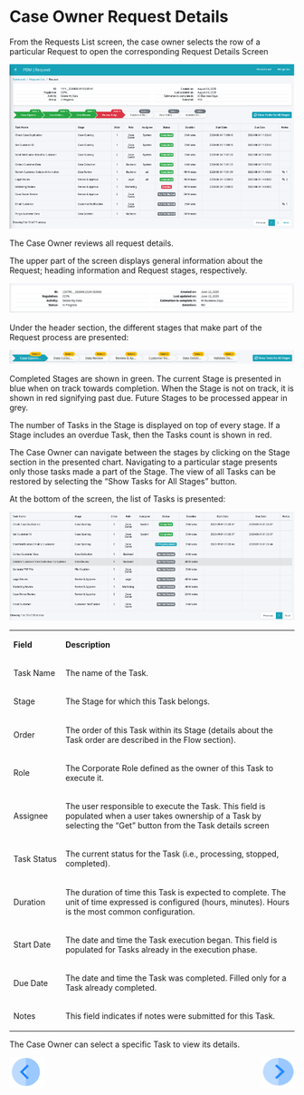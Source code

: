 # Case Owner Request Details

From the Requests List screen, the case owner selects the row of a particular Request to open the corresponding Request Details Screen

 ![image](/articles/DPM/images/Figure_48_Case_Owner_Request_Details.png)

The Case Owner reviews all request details. 

The upper part of the screen displays general information about the Request; heading information and Request stages, respectively.

 ![image](/articles/DPM/images/Figure_48_a_Case_owner_Request_details_header.png)

Under the header section, the different stages that make part of the Request process are presented: 

 ![image](/articles/DPM/images/Figure_48_b_Case_owner_Request_details_Flow_stages.png)

Completed Stages are shown in green. The current Stage is presented in blue when on track towards completion. When the Stage is not on track, it is shown in red signifying past due. Future Stages to be processed appear in grey. 

The number of Tasks in the Stage is displayed on top of every stage. If a Stage includes an overdue Task, then the Tasks count is shown in red.

The Case Owner can navigate between the stages by clicking on the Stage section in the presented chart. Navigating to a particular stage presents only those tasks made a part of the Stage. The view of all Tasks can be restored by selecting the “Show Tasks for All Stages” button. 

At the bottom of the screen, the list of Tasks is presented:

 ![image](/articles/DPM/images/Figure_48_c_Case_owner_Request_details_Task_list.png)

<table>
<tbody>
<tr>
<td width="100">
<p><strong>Field</strong></p>
</td>
<td width="800">
<p><strong>Description</strong></p>
</td>
</tr>
<tr>
<td width="100">
<p>Task Name</p>
</td>
<td width="800">
<p>The name of the Task.</p>
</td>
</tr>
<tr>
<td width="100">
<p>Stage</p>
</td>
<td width="800">
<p>The Stage for which this Task belongs.</p>
</td>
</tr>
<tr>
<td width="100">
<p>Order</p>
</td>
<td width="800">
<p>The order of this Task within its Stage (details about the Task order are described in the Flow section).</p>
</td>
</tr>
<tr>
<td width="100">
<p>Role</p>
</td>
<td width="800">
<p>The Corporate Role defined as the owner of this Task to execute it.</p>
</td>
</tr>
<tr>
<td width="100">
<p>Assignee</p>
</td>
<td width="800">
<p>The user responsible to execute the Task. This field is populated when a user takes ownership of a Task by selecting the “Get” button from the Task details screen</p>
</td>
</tr>
<tr>
<td width="100">
<p>Task Status</p>
</td>
<td width="800">
<p>The current status for the Task (i.e., processing, stopped, completed).</p>
</td>
</tr>
<tr>
<td width="100">
<p>Duration</p>
</td>
<td width="800">
<p>The duration of time this Task is expected to complete. The unit of time expressed is configured (hours, minutes). Hours is the most common configuration.</p>
</td>
</tr>
<tr>
<td width="100">
<p>Start Date</p>
</td>
<td width="800">
<p>The date and time the Task execution began. This field is populated for Tasks already in the execution phase.</p>
</td>
</tr>
<tr>
<td width="100">
<p>Due Date</p>
</td>
<td width="800">
<p>The date and time the Task was completed. Filled only for a Task already completed.</p>
</td>
</tr>
<tr>
<td width="100">
<p>Notes</p>
</td>
<td width="800">
<p>This field indicates if notes were submitted for this Task.</p>
</td>
</tr>
</tbody>
</table>


The Case Owner can select a specific Task to view its details.



[![Previous](/articles/DPM/images/Previous.png)](/articles/DPM/06_Case_Owner_User_Interface/03_Case_Owner_User_Interface_List.md)[<img align="right" width="60" height="54" src="/articles/DPM/images/Next.png">](/articles/DPM/06_Case_Owner_User_Interface/05_Case_Owner_User_Interface_Task.md)

